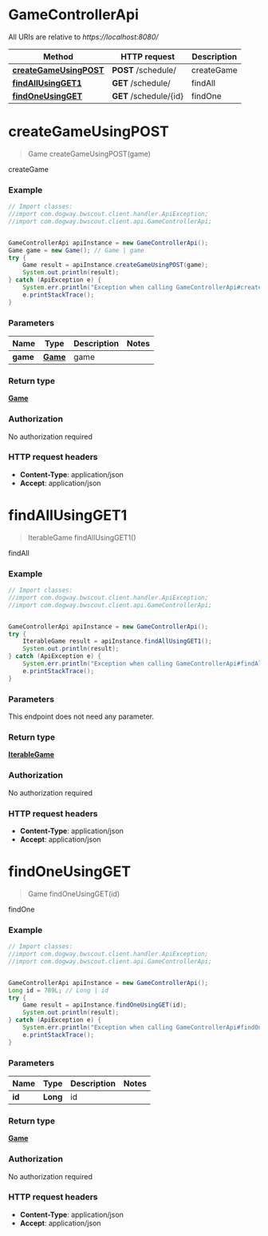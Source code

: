 # GameControllerApi

All URIs are relative to *https://localhost:8080/*

Method | HTTP request | Description
------------- | ------------- | -------------
[**createGameUsingPOST**](GameControllerApi.md#createGameUsingPOST) | **POST** /schedule/ | createGame
[**findAllUsingGET1**](GameControllerApi.md#findAllUsingGET1) | **GET** /schedule/ | findAll
[**findOneUsingGET**](GameControllerApi.md#findOneUsingGET) | **GET** /schedule/{id} | findOne


<a name="createGameUsingPOST"></a>
# **createGameUsingPOST**
> Game createGameUsingPOST(game)

createGame

### Example
```java
// Import classes:
//import com.dogway.bwscout.client.handler.ApiException;
//import com.dogway.bwscout.client.api.GameControllerApi;


GameControllerApi apiInstance = new GameControllerApi();
Game game = new Game(); // Game | game
try {
    Game result = apiInstance.createGameUsingPOST(game);
    System.out.println(result);
} catch (ApiException e) {
    System.err.println("Exception when calling GameControllerApi#createGameUsingPOST");
    e.printStackTrace();
}
```

### Parameters

Name | Type | Description  | Notes
------------- | ------------- | ------------- | -------------
 **game** | [**Game**](Game.md)| game |

### Return type

[**Game**](Game.md)

### Authorization

No authorization required

### HTTP request headers

 - **Content-Type**: application/json
 - **Accept**: application/json

<a name="findAllUsingGET1"></a>
# **findAllUsingGET1**
> IterableGame findAllUsingGET1()

findAll

### Example
```java
// Import classes:
//import com.dogway.bwscout.client.handler.ApiException;
//import com.dogway.bwscout.client.api.GameControllerApi;


GameControllerApi apiInstance = new GameControllerApi();
try {
    IterableGame result = apiInstance.findAllUsingGET1();
    System.out.println(result);
} catch (ApiException e) {
    System.err.println("Exception when calling GameControllerApi#findAllUsingGET1");
    e.printStackTrace();
}
```

### Parameters
This endpoint does not need any parameter.

### Return type

[**IterableGame**](IterableGame.md)

### Authorization

No authorization required

### HTTP request headers

 - **Content-Type**: application/json
 - **Accept**: application/json

<a name="findOneUsingGET"></a>
# **findOneUsingGET**
> Game findOneUsingGET(id)

findOne

### Example
```java
// Import classes:
//import com.dogway.bwscout.client.handler.ApiException;
//import com.dogway.bwscout.client.api.GameControllerApi;


GameControllerApi apiInstance = new GameControllerApi();
Long id = 789L; // Long | id
try {
    Game result = apiInstance.findOneUsingGET(id);
    System.out.println(result);
} catch (ApiException e) {
    System.err.println("Exception when calling GameControllerApi#findOneUsingGET");
    e.printStackTrace();
}
```

### Parameters

Name | Type | Description  | Notes
------------- | ------------- | ------------- | -------------
 **id** | **Long**| id |

### Return type

[**Game**](Game.md)

### Authorization

No authorization required

### HTTP request headers

 - **Content-Type**: application/json
 - **Accept**: application/json


